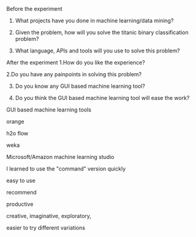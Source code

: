  Before the experiment 
 
 1. What projects have you done in machine learning/data mining?
 
 2. Given the problem, how will you solve the titanic binary classification problem?
 
 3. What language, APIs and tools will you use to solve this problem?
 
 
 
 After the experiment
 1.How do you like the experience?
 
 2.Do you have any painpoints in solving this problem?
 
 3. Do you know any GUI based machine learning tool?
 
 4. Do you think the GUI based machine learning tool will ease the work?
 
GUI based machine learning tools

orange

h2o flow

weka

Microsoft/Amazon machine learning studio


I learned to use the "command" version quickly

easy to use

recommend

productive

creative, imaginative, exploratory,

easier to try different variations
